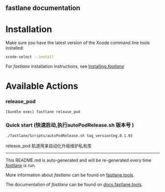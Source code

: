 fastlane documentation
----

# Installation

Make sure you have the latest version of the Xcode command line tools installed:

```sh
xcode-select --install
```

For _fastlane_ installation instructions, see [Installing _fastlane_](https://docs.fastlane.tools/#installing-fastlane)

# Available Actions

### release_pod

```sh
[bundle exec] fastlane release_pod
```

### Quick start (快速启动,执行autoPodRelease.sh 版本号 )

```sh
./fastlane/Scripts/autoPodRelease.sh tag_version(eg,0.1.0)
```

release_pod 航道用来自动化升级维护私有库

----

This README.md is auto-generated and will be re-generated every time [_fastlane_](https://fastlane.tools) is run.

More information about _fastlane_ can be found on [fastlane.tools](https://fastlane.tools).

The documentation of _fastlane_ can be found on [docs.fastlane.tools](https://docs.fastlane.tools).
